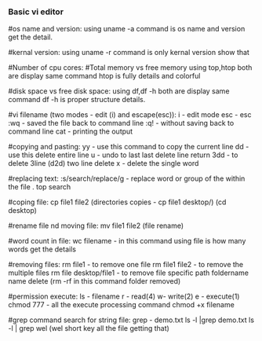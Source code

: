 <h3>Basic vi editor</h3>

#os name and version:
using uname -a command is os name and version get the detail.

#kernal version:
using uname -r command is only kernal version show that

#Number of cpu cores:
#Total memory vs free memory
using top,htop both are display same command
htop is fully details and colorful

#disk space vs free disk space:
using df,df -h both are display same command
df -h is proper structure details.

#vi filename (two modes - edit (i) and escape(esc)):
i - edit mode esc - esc
:wq - saved the file back to command line
:q! - without saving back to command line
cat - printing the output

#copying and pasting:
yy - use this command to copy the current line
dd - use this delete entire line
u - undo to last  last delete line return
3dd - to delete 3line (d2d) two line delete
x - delete the single word

#replacing text:
:s/search/replace/g - replace word or group of the within the file . top search

#coping file:
cp file1 file2 (directories copies - cp file1 desktop/) (cd desktop)

#rename file nd moving file:
mv file1 file2 (file rename)

#word count in file:
wc filename - in this command using file is how many words get the details

#removing files:
rm file1 - to remove one file
rm file1 file2 - to remove the multiple files 
rm file desktop/file1  - to remove file specific path foldername name delete (rm -rf in this command folder removed)

#permission execute:
ls - filename
r - read(4) 
w- write(2)
e - execute(1)
 chmod 777 - all the execute processing command chmod +x filename

#grep command search for string file:
grep - demo.txt
ls -l |grep demo.txt
ls -l | grep wel (wel short key all the file getting that)

